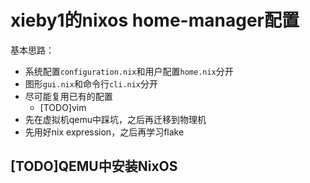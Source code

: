 # xieby1的nixos home-manager配置

基本思路：

* 系统配置`configuration.nix`和用户配置`home.nix`分开
* 图形`gui.nix`和命令行`cli.nix`分开
* 尽可能复用已有的配置
  * [TODO]vim
* 先在虚拟机qemu中踩坑，之后再迁移到物理机
* 先用好nix expression，之后再学习flake

## [TODO]QEMU中安装NixOS

